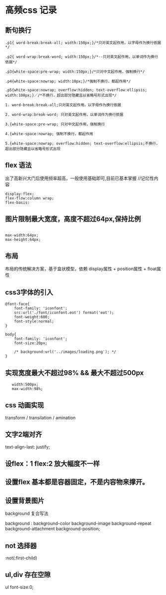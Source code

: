 # 高频css 记录

## 断句换行

```
.p1{ word-break:break-all; width:150px;}/*只对英文起作用，以字母作为换行依据*/

.p2{ word-wrap:break-word; width:150px;}/*--只对英文起作用，以单词作为换行依据*/

.p3{white-space:pre-wrap; width:150px;}/*只对中文起作用，强制换行*/

.p4{white-space:nowrap; width:10px;}/*强制不换行，都起作用*/

.p5{white-space:nowrap; overflow:hidden; text-overflow:ellipsis; width:100px;}／/*不换行，超出部分隐藏且以省略号形式出现*/

1. word-break:break-all;只对英文起作用，以字母作为换行依据

2. word-wrap:break-word; 只对英文起作用，以单词作为换行依据

3.{white-space:pre-wrap; 只对中文起作用，强制换行

4.{white-space:nowrap; 强制不换行，都起作用

5.{white-space:nowrap; overflow:hidden; text-overflow:ellipsis;不换行，超出部分隐藏且以省略号形式出现

```

## flex 语法

 
出了高新兴大门后使用频率超高，一般使用基础即可,目前已基本掌握  //记忆性内容

```
display:flex;
flex-flow:column wrap;
flex-basis: 

```

## 图片限制最大宽度，高度不超过64px,保持比例

```

max-width:64px;
max-height:64px;

```

## 布局
布局的传统解决方案，基于盒状模型，依赖 display属性 + position属性 + float属性


## css3字体的引入

```
@font-face{
    font-family: 'iconfont';
    src:url('./font/iconfont.eot') format('eot');
    font-weight:600;
    font-style:normal;
}

body{
    font-family: 'iconfont';
    font-size:20px;

    /* background:url('../images/loading.png'); */
}
```

## 实现宽度最大不超过98% && 最大不超过500px

```
   width:500px;
   max-width:98%; 
```

## css 动画实现

transform  / transilation / amination


## 文字2端对齐

text-align-last: justify;

## 设flex：1 flex:2 放大幅度不一样


## 设置flex 基本都是容器固定，不是内容物来撑开。

## 设置背景图片

background 复合写法

background : background-color background-image background-repeat background-attachment background-position;

## not 选择器

:not(:first-child)

## ul,div 存在空隙

ul font-size:0;